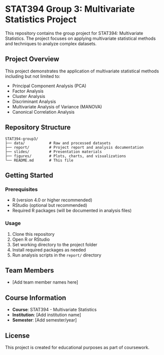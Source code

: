 # STAT394 Group 3: Multivariate Statistics Project

This repository contains the group project for STAT394: Multivariate Statistics. The project focuses on applying multivariate statistical methods and techniques to analyze complex datasets.

## Project Overview

This project demonstrates the application of multivariate statistical methods including but not limited to:
- Principal Component Analysis (PCA)
- Factor Analysis
- Cluster Analysis
- Discriminant Analysis
- Multivariate Analysis of Variance (MANOVA)
- Canonical Correlation Analysis

## Repository Structure

```
STAT394-group3/
├── data/           # Raw and processed datasets
├── report/         # Project report and analysis documentation
├── slides/         # Presentation materials
├── figures/        # Plots, charts, and visualizations
└── README.md       # This file
```

## Getting Started

### Prerequisites
- R (version 4.0 or higher recommended)
- RStudio (optional but recommended)
- Required R packages (will be documented in analysis files)

### Usage
1. Clone this repository
2. Open R or RStudio
3. Set working directory to the project folder
4. Install required packages as needed
5. Run analysis scripts in the `report/` directory

## Team Members
- [Add team member names here]

## Course Information
- **Course**: STAT394 - Multivariate Statistics
- **Institution**: [Add institution name]
- **Semester**: [Add semester/year]

## License
This project is created for educational purposes as part of coursework.
